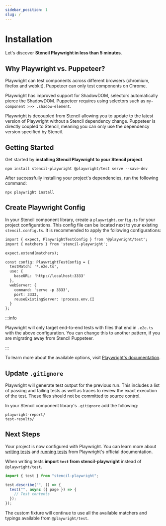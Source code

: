 ```yaml
---
sidebar_position: 1
slug: /
---
```


# Installation

Let's discover **Stencil Playwright in less than 5 minutes**.

## Why Playwright vs. Puppeteer?

Playwright can test components across different browsers (chromium, firefox and webkit). Puppeteer can only test components on Chrome.

Playwright has improved support for ShadowDOM, selectors automatically pierce the ShadowDOM. Puppeteer requires using selectors such as `my-component >>> .shadow-element`.

Playwright is decoupled from Stencil allowing you to update to the latest version of Playwright without a Stencil dependency change. Puppeteer is directly coupled to Stencil, meaning you can only use the dependency version specified by Stencil.

## Getting Started

Get started by **installing Stencil Playwright to your Stencil project**.

```shell
npm install stencil-playwright @playwright/test serve --save-dev
```

After successfully installing your project's dependencies, run the following command:

```shell
npx playwright install
```

## Create Playwright Config

In your Stencil component library, create a `playwright.config.ts` for your project configurations. This config file can be located next to your existing `stencil.config.ts`. It is recommended to apply the following configurations:

```diff
import { expect, PlaywrightTestConfig } from '@playwright/test';
import { matchers } from 'stencil-playwright';

expect.extend(matchers);

const config: PlaywrightTestConfig = {
  testMatch: '*.e2e.ts',
  use: {
    baseURL: 'http://localhost:3333'
  },
  webServer: {
    command: 'serve -p 3333',
    port: 3333,
    reuseExistingServer: !process.env.CI
  }
};
```

:::info

Playwright will only target end-to-end tests with files that end in `.e2e.ts` with the above configuration. You can change this to another pattern, if you are migrating away from Stencil Puppeteer.

:::

To learn more about the available options, visit [Playwright's documentation](https://playwright.dev/docs/test-configuration#global-configuration).

## Update `.gitignore`

Playwright will generate test output for the previous run. This includes a list of passing and failing tests as well as traces to review the exact execution of the test. These files should not be committed to source control.

In your Stencil component library's `.gitignore` add the following:

```
playwright-report/
test-results/
```

## Next Steps

Your project is now configured with Playwright. You can learn more about [writing tests](https://playwright.dev/docs/writing-tests) and [running tests](https://playwright.dev/docs/running-tests) from Playwright's official documentation.

When writing tests **import `test` from stencil-playwright** instead of `@playwright/test`.

```ts
import { test } from "stencil-playwright";

test.describe("", () => {
  test("", async ({ page }) => {
    // Test contents
  });
});
```

The custom fixture will continue to use all the available matchers and typings available from `@playwright/test`.
